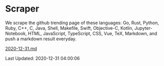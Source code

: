 # Scraper

We scrape the github trending page of these languages: Go, Rust, Python, Ruby, C++, C, Java, Shell, Makefile, Swift, Objective-C, Kotlin, Jupyter-Notebook, HTML, JavaScript, TypeScript, CSS, Vue, TeX, Markdown, and push a markdown result everyday.

[2020-12-31.md](https://github.com/yangwenmai/github-trending-backup/blob/master/2020-12-31.md)

Last Updated: 2020-12-31 04:00:06